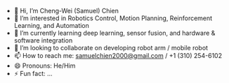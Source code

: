 - 👋 Hi, I’m Cheng-Wei (Samuel) Chien
- 👀 I’m interested in Robotics Control, Motion Planning, Reinforcement Learning, and Automation
- 🌱 I’m currently learning deep learning, sensor fusion, and hardware & software integration
- 💞️ I’m looking to collaborate on developing robot arm / mobile robot
- 📫 How to reach me: samuelchien2000@gmail.com / +1 (310) 254-6102
- 😄 Pronouns: He/Him
- ⚡ Fun fact: ...

<!---
SAMUEL-CWC/SAMUEL-CWC is a ✨ special ✨ repository because its `README.md` (this file) appears on your GitHub profile.
You can click the Preview link to take a look at your changes.
--->
